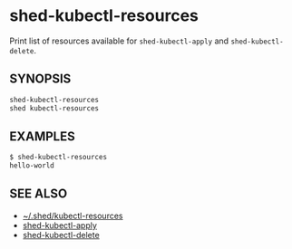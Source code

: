 # shed-kubectl-resources

Print list of resources available for `shed-kubectl-apply` and `shed-kubectl-delete`.

## SYNOPSIS

```bash
shed-kubectl-resources
shed kubectl-resources
```

## EXAMPLES
```bash
$ shed-kubectl-resources
hello-world
```

## SEE ALSO

- [~/.shed/kubectl-resources](directory-kubectl-resources.md)
- [shed-kubectl-apply](shed-kubectl-apply.md)
- [shed-kubectl-delete](shed-kubectl-delete.md)